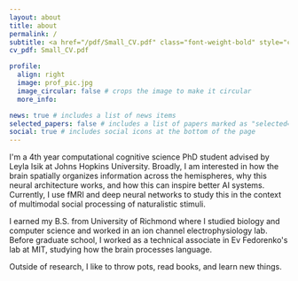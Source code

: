 ```yaml
---
layout: about
title: about
permalink: /
subtitle: <a href="/pdf/Small_CV.pdf" class="font-weight-bold" style="color: inherit;" class="font-weight-bold">CV</a> [updated Dec 2024]
cv_pdf: Small_CV.pdf

profile:
  align: right
  image: prof_pic.jpg
  image_circular: false # crops the image to make it circular
  more_info: 

news: true # includes a list of news items
selected_papers: false # includes a list of papers marked as "selected={true}"
social: true # includes social icons at the bottom of the page
---
```


I'm a 4th year computational cognitive science PhD student advised by Leyla Isik at Johns Hopkins University. 
Broadly, I am interested in how the brain spatially organizes information across the hemispheres, why this neural architecture works, and how this can inspire better AI systems. Currently, I use fMRI and deep neural networks to study this in the context of multimodal social processing of naturalistic stimuli. 

I earned my B.S. from University of Richmond where I studied biology and computer science and worked in an ion channel electrophysiology lab. Before graduate school, I worked as a technical associate in Ev Fedorenko's lab at MIT, studying how the brain processes language.

Outside of research, I like to throw pots, read books, and learn new things.
